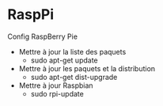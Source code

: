 # RaspPi
Config RaspBerry Pie

- Mettre à jour la liste des paquets
     - sudo apt-get update
- Mettre à jour les paquets et la distribution
  - sudo apt-get dist-upgrade
- Mettre à jour Raspbian
  - sudo rpi-update
